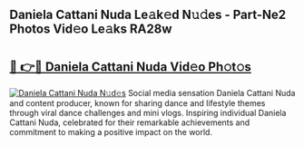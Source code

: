 ## Daniela Cattani Nuda Le𝚊k𝚎d N𝚞𝚍es - Part-Ne2 Photos Vid𝚎o Le𝚊ks RA28w

# <h2><a href="http://fbfiqt.evod.top/?m=Daniela+Cattani+Nuda">🔗 👉🔴 Daniela Cattani Nuda Vid𝚎o Ph𝚘t𝚘s</a></h2>

[![Daniela Cattani Nuda N𝚞d𝚎s](https://i.imgur.com/8V9OHl7.gif)](http://fbfiqt.evod.top/?m=Daniela+Cattani+Nuda)
Social media sensation Daniela Cattani Nuda and content producer, known for sharing dance and lifestyle themes through viral dance challenges and mini vlogs. Inspiring individual Daniela Cattani Nuda, celebrated for their remarkable achievements and commitment to making a positive impact on the world. 
